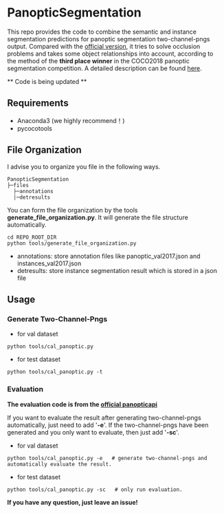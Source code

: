 # PanopticSegmentation
This repo provides the code to combine the semantic and instance segmentation predictions for panoptic segmentation two-channel-pngs output. Compared with the [official version](https://github.com/cocodataset/panopticapi), it tries to solve occlusion problems and takes some object relationships into account, according to the method of the **third place winner** in the COCO2018 panoptic segmentation competition. A detailed description can be found [here](http://presentations.cocodataset.org/ECCV18/COCO18-Panoptic-PKU_360.pdf). 

** Code is being updated **

## Requirements
+ Anaconda3 (we highly recommend！)
+ pycocotools

## File Organization
I advise you to organize you file in the following ways.

```
PanopticSegmentation
├─files
  ├─annotations
  |─detresults
```

You can form the file organization by the tools **generate_file_organization.py**. It will generate the file structure automatically.

```
cd REPO_ROOT_DIR
python tools/generate_file_organization.py
```
  
+ annotations: store annotation files like panoptic_val2017.json and instances_val2017.json
+ detresults: store instance segmentation result which is stored in a json file

## Usage
### Generate Two-Channel-Pngs
+ for val dataset
```
python tools/cal_panoptic.py
```
+ for test dataset
```
python tools/cal_panoptic.py -t
```

### Evaluation
**The evaluation code is from the [official panopticapi](https://github.com/cocodataset/panopticapi)**

If you want to evaluate the result after generating two-channel-pngs automatically, just need to add '**-e**'. If the two-channel-pngs have been generated and you only want to evaluate, then just add '**-sc**'.
+ for val dataset
```
python tools/cal_panoptic.py -e   # generate two-channel-pngs and automatically evaluate the result.
```
+ for test dataset
```
python tools/cal_panoptic.py -sc   # only run evaluation.
```

**If you have any question, just leave an issue!**
